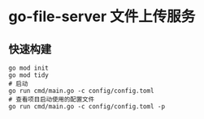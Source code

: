 # go-file-server 文件上传服务

## 快速构建

```shell
go mod init
go mod tidy
# 启动
go run cmd/main.go -c config/config.toml
# 查看项目启动使用的配置文件
go run cmd/main.go -c config/config.toml -p
```
